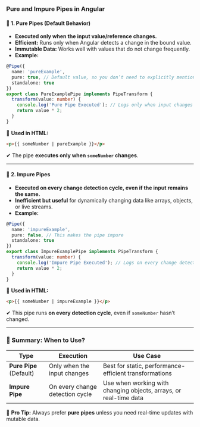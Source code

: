 ### **Pure and Impure Pipes in Angular**  

#### **📌 1. Pure Pipes (Default Behavior)**  
- **Executed only when the input value/reference changes.**  
- **Efficient:** Runs only when Angular detects a change in the bound value.  
- **Immutable Data:** Works well with values that do not change frequently.  
- **Example:**  

```ts
@Pipe({
  name: 'pureExample',
  pure: true, // Default value, so you don’t need to explicitly mention it
  standalone: true
})
export class PureExamplePipe implements PipeTransform {
  transform(value: number) {
    console.log('Pure Pipe Executed'); // Logs only when input changes
    return value * 2;
  }
}
```
🔹 **Used in HTML:**  
```html
<p>{{ someNumber | pureExample }}</p>
```
✔ The pipe **executes only when `someNumber` changes**.

---

#### **📌 2. Impure Pipes**  
- **Executed on every change detection cycle, even if the input remains the same.**  
- **Inefficient but useful** for dynamically changing data like arrays, objects, or live streams.  
- **Example:**  

```ts
@Pipe({
  name: 'impureExample',
  pure: false, // This makes the pipe impure
  standalone: true
})
export class ImpureExamplePipe implements PipeTransform {
  transform(value: number) {
    console.log('Impure Pipe Executed'); // Logs on every change detection cycle
    return value * 2;
  }
}
```
🔹 **Used in HTML:**  
```html
<p>{{ someNumber | impureExample }}</p>
```
✔ This pipe runs **on every detection cycle**, even if `someNumber` hasn’t changed.

---

### **🎯 Summary: When to Use?**
| Type         | Execution | Use Case |
|-------------|-----------|-----------|
| **Pure Pipe** (Default) | Only when the input changes | Best for static, performance-efficient transformations |
| **Impure Pipe** | On every change detection cycle | Use when working with changing objects, arrays, or real-time data |

🚀 **Pro Tip:** Always prefer **pure pipes** unless you need real-time updates with mutable data.